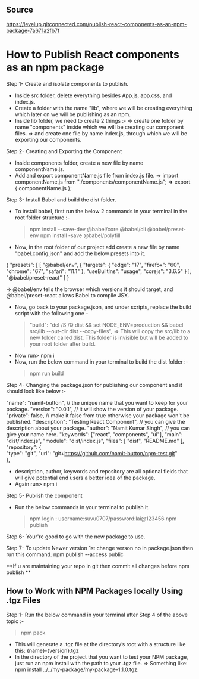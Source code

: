 ## Source

https://levelup.gitconnected.com/publish-react-components-as-an-npm-package-7a671a2fb7f

# How to Publish React components as an npm package

Step 1- Create and isolate components to publish.

- Inside src folder, delete everything besides App.js, app.css, and index.js.
- Create a folder with the name "lib", where we will be creating everything which later on we will be publishing as an npm.
- Inside lib folder, we need to create 2 things :-
  => create one folder by name "components" inside which we will be creating our component files.
  => and create one file by name index.js, through which we will be exporting our components.

Step 2- Creating and Exporting the Component

- Inside components folder, create a new file by name componentName.js.
- Add and export componentName.js file from index.js file.
  => import componentName.js from "./components/componentName.js";
  => export { componentName.js };

Step 3- Install Babel and build the dist folder.

- To install babel, first run the below 2 commands in your terminal in the root folder structure :-
  > npm install --save-dev @babel/core @babel/cli @babel/preset-env
  > npm install -save @babel/polyfill
- Now, in the root folder of our project add create a new file by name "babel.config.json" and add the below presets into it.

{
"presets": [
[
"@babel/env",
{
"targets": {
"edge": "17",
"firefox": "60",
"chrome": "67",
"safari": "11.1"
},
"useBuiltIns": "usage",
"corejs": "3.6.5"
}
],
"@babel/preset-react"
]
}

=> @babel/env tells the browser which versions it should target, and @babel/preset-react allows Babel to compile JSX.

- Now, go back to your package.json, and under scripts, replace the build script with the following one -
  > "build": "del /S /Q dist && set NODE_ENV=production && babel src/lib --out-dir dist --copy-files",
  > => This will copy the src/lib to a new folder called dist. This folder is invisible but will be added to your root folder after build.
- Now run> npm i
- Now, run the below command in your terminal to build the dist folder :-
  > npm run build

Step 4- Changing the package.json for publishing our component and it should look like below :-

"name": "namit-button", // the unique name that you want to keep for your package.
"version": "0.0.1", // it will show the version of your package.
"private": false, // make it false from true otherwise your package won't be published.
"description": "Testing React Component", // you can give the description about your package.
"author": "Namit Kumar Singh", // you can give your name here.
"keywords": ["react", "components", "ui"],
"main": "dist/index.js",
"module": "dist/index.js",
"files": [ "dist", "README.md" ],
"repository": {                                
"type": "git",
"url": "git+https://github.com/namit-button/npm-test.git"   
},

- description, author, keywords and repository are all optional fields that will give potential end users a better idea of the package.
- Again run> npm i

Step 5- Publish the component

- Run the below commands in your terminal to publish it.
  > npm login : username:suvu0707/password:lai@123456
  > npm publish

Step 6- Your're good to go with the new package to use.

Step 7- To update Newer version 1st change verson no in package.json then run this command.
     npm publish --access public


**If u are maintaining your repo in git then commit all changes before npm publish **




## How to Work with NPM Packages locally Using .tgz Files

Step 1- Run the below command in your terminal after Step 4 of the above topic :-

> npm pack

- This will generate a .tgz file at the directory’s root with a structure like this: {name}-{version}.tgz
- In the directory of the project that you want to test your NPM package, just run an npm install with the path to your .tgz file.
  => Something like: npm install ../../my-package/my-package-1.1.0.tgz.
